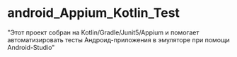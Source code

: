 # android_Appium_Kotlin_Test
"Этот проект собран на Kotlin/Gradle/Junit5/Appium и помогает автоматизировать тесты Андроид-приложения в эмуляторе при помощи Android-Studio"
